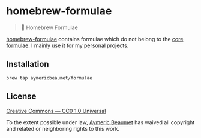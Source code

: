 # homebrew-formulae

> :beer: Homebrew Formulae

[homebrew-formulae](https://github.com/aymericbeaumet/homebrew-formulae)
contains formulae which do not belong to the [core
formulae](https://github.com/Homebrew/homebrew-core). I mainly use it for my
personal projects.

## Installation

```
brew tap aymericbeaumet/formulae
```

## License

[Creative Commons — CC0 1.0 Universal](http://creativecommons.org/publicdomain/zero/1.0)

To the extent possible under law, [Aymeric Beaumet](https://aymericbeaumet.com)
has waived all copyright and related or neighboring rights to this work.
